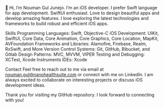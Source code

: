 👋 Hi, I’m Nouman Gul Junejo.
I’m an iOS developer. I prefer Swift language for app development.
SwiftUI enthusiast.
Love to design beautiful apps and develop amazing features.
I love exploring the latest technologies and frameworks to build robust and efficient iOS apps.

Skills
Programming Languages: Swift, Objective-C
iOS Development: UIKit, SwiftUI, Core Data, Core Animation, Core Graphics, Core Location, MapKit, AVFoundation
Frameworks and Libraries: Alamofire, Firebase, Realm, RxSwift, and More
Version Control Systems: Git, GitHub, Bibucket, and Gitlab
Design Patterns: MVC, MVVM, VIPER
Testing and Debugging: XCTest, Xcode Instruments
IDEs: Xcode

Contact
Feel free to reach out to me via email at nouman.gul@nanohealthsuite.com or connect with me on LinkedIn. I am always excited to collaborate on interesting projects or discuss iOS development ideas.

Thank you for visiting my GitHub repository. I look forward to connecting with you!
